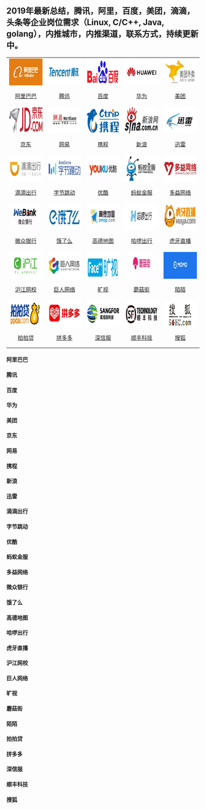 
## 2019年最新总结，腾讯，阿里，百度，美团，滴滴，头条等企业岗位需求（Linux, C/C++, Java, golang），内推城市，内推渠道，联系方式，持续更新中。


<table align="center">
  </tr><tr>
  <td align="center">
    <a href="#阿里巴巴">
      <img src="assets/logo-阿里巴巴.jpg" width="140px" height="70px">
      <p>阿里巴巴</p>
    </a>
  </td>
  <td align="center">
    <a href="#腾讯">
      <img src="assets/logo-腾讯.jpg" width="140px" height="70px">
      <p>腾讯</p>
    </a>
  </td>
  <td align="center">
    <a href="#百度">
      <img src="assets/logo-百度.jpg" width="140px" height="70px">
      <p>百度</p>
    </a>
  </td>
  <td align="center">
    <a href="infos/华为.md">
      <img src="assets/logo-华为.jpg" width="140px" height="70px">
      <p>华为</p>
    </a>
  </td>
  <td align="center">
    <a href="infos/美团.md">
      <img src="assets/logo-美团.jpg" width="140px" height="70px">
      <p>美团</p>
    </a>
  </td>
  
  </tr><tr>
  
  <td align="center">
    <a href="infos/京东.md">
      <img src="assets/logo-京东.jpg" width="140px" height="70px">
      <p>京东</p>
    </a>
  </td>
  <td align="center">
    <a href="infos/网易.md">
      <img src="assets/logo-网易.jpg" width="140px" height="70px">
      <p>网易</p>
    </a>
  </td>
  <td align="center">
    <a href="infos/携程.md">
      <img src="assets/logo-携程.jpg" width="140px" height="70px">
      <p>携程</p>
    </a>
  </td>
  <td align="center">
    <a href="infos/新浪.md">
      <img src="assets/logo-新浪.jpg" width="140px" height="70px">
      <p>新浪</p>
    </a>
  </td>
  <td align="center">
    <a href="infos/迅雷.md">
      <img src="assets/logo-迅雷.jpg" width="140px" height="70px">
      <p>迅雷</p>
    </a>
  </td>
  
  </tr><tr>
  
  <td align="center">
    <a href="infos/滴滴出行.md">
      <img src="assets/logo-滴滴出行.jpg" width="140px" height="70px">
      <p>滴滴出行</p>
    </a>
  </td>
  <td align="center">
    <a href="infos/字节跳动.md">
      <img src="assets/logo-字节跳动.jpg" width="140px" height="70px">
      <p>字节跳动</p>
    </a>
  </td>
  <td align="center">
    <a href="infos/优酷.md">
      <img src="assets/logo-优酷.jpg" width="140px" height="70px">
      <p>优酷</p>
    </a>
  </td>
  <td align="center">
    <a href="infos/蚂蚁金服.md">
      <img src="assets/logo-蚂蚁金服.jpg" width="140px" height="70px">
      <p>蚂蚁金服</p>
    </a>
  </td>
  <td align="center">
    <a href="infos/多益网络.md">
      <img src="assets/logo-多益网络.jpg" width="140px" height="70px">
      <p>多益网络</p>
    </a>
  </td>
  
  </tr><tr>
  
  <td align="center">
    <a href="infos/微众银行.md">
      <img src="assets/logo-微众银行.jpg" width="140px" height="70px">
      <p>微众银行</p>
    </a>
  </td>
  <td align="center">
    <a href="infos/饿了么.md">
      <img src="assets/logo-饿了么.jpg" width="140px" height="70px">
      <p>饿了么</p>
    </a>
  </td>
  <td align="center">
    <a href="infos/高德地图.md">
      <img src="assets/logo-高德地图.jpg" width="140px" height="70px">
      <p>高德地图</p>
    </a>
  </td>
  <td align="center">
    <a href="infos/哈啰出行.md">
      <img src="assets/logo-哈啰出行.jpg" width="140px" height="70px">
      <p>哈啰出行</p>
    </a>
  </td>
  <td align="center">
    <a href="infos/虎牙直播.md">
      <img src="assets/logo-虎牙直播.jpg" width="140px" height="70px">
      <p>虎牙直播</p>
    </a>
  </td>
  
  </tr><tr>
  
  <td align="center">
    <a href="infos/沪江网校.md">
      <img src="assets/logo-沪江网校.jpg" width="140px" height="70px">
      <p>沪江网校</p>
    </a>
  </td>
  <td align="center">
    <a href="infos/巨人网络.md">
      <img src="assets/logo-巨人网络.jpg" width="140px" height="70px">
      <p>巨人网络</p>
    </a>
  </td>
  <td align="center">
    <a href="infos/旷视.md">
      <img src="assets/logo-旷视.jpg" width="140px" height="70px">
      <p>旷视</p>
    </a>
  </td>
  <td align="center">
    <a href="infos/蘑菇街.md">
      <img src="assets/logo-蘑菇街.jpg" width="140px" height="70px">
      <p>蘑菇街</p>
    </a>
  </td>
  <td align="center">
    <a href="infos/陌陌.md">
      <img src="assets/logo-陌陌.jpg" width="140px" height="70px">
      <p>陌陌</p>
    </a>
  </td>
  
  </tr><tr>
  
  <td align="center">
    <a href="infos/拍拍贷.md">
      <img src="assets/logo-拍拍贷.jpg" width="140px" height="70px">
      <p>拍拍贷</p>
    </a>
  </td>
  <td align="center">
    <a href="infos/拼多多.md">
      <img src="assets/logo-拼多多.jpg" width="140px" height="70px">
      <p>拼多多</p>
    </a>
  </td>
  <td align="center">
    <a href="infos/深信服.md">
      <img src="assets/logo-深信服.jpg" width="140px" height="70px">
      <p>深信服</p>
    </a>
  </td>
  <td align="center">
    <a href="infos/顺丰科技.md">
      <img src="assets/logo-顺丰科技.jpg" width="140px" height="70px">
      <p>顺丰科技</p>
    </a>
  </td>
  <td align="center">
    <a href="infos/搜狐.md">
      <img src="assets/logo-搜狐.jpg" width="140px" height="70px">
      <p>搜狐</p>
    </a>
  </td>
  
  </tr><tr>
  
</table>


#### 阿里巴巴
#### 腾讯
#### 百度
#### 华为
#### 美团
#### 京东
#### 网易
#### 携程
#### 新浪
#### 迅雷
#### 滴滴出行
#### 字节跳动
#### 优酷
#### 蚂蚁金服
#### 多益网络
#### 微众银行
#### 饿了么
#### 高德地图
#### 哈啰出行
#### 虎牙直播
#### 沪江网校
#### 巨人网络
#### 旷视
#### 蘑菇街
#### 陌陌
#### 拍拍贷
#### 拼多多
#### 深信服
#### 顺丰科技
#### 搜狐










